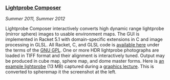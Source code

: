 ### [Lightprobe Composer][lightprobe]

*Summer 2011, Summer 2012*

Lightprobe Composer interactively converts high dynamic range lightprobe (mirror sphere) images to usable environment maps. The GUI is implemented in Racket 5.1 with domain-specific extensions in C and image processing in GLSL. All Racket, C, and GLSL code is [available here][lightprobe] under the terms of the [GNU GPL][gpl]. One or more HDR lightprobe photographs are loaded in TIFF format and their alignment is interactively tuned. Output may be produced in cube map, sphere map, and dome master forms. Here is [an example lightprobe][example] (13 MB) captured during a [graphics lecture][csc4356]. This is converted to spheremap it the screenshot at the left.

[lightprobe]: lightprobe/lightprobe-2552.zip
[gpl]:        http://www.gnu.org/copyleft/gpl.html
[example]:    http://www.cct.lsu.edu/~rkooima/images/classroom.tif
[csc4356]:    csc4356/index.html
